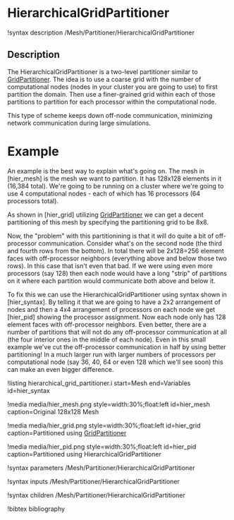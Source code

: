 # HierarchicalGridPartitioner

!syntax description /Mesh/Partitioner/HierarchicalGridPartitioner

## Description

The HierarchicalGridPartitioner is a two-level partitioner similar to [GridPartitioner](/GridPartitioner.md).  The idea is to use a coarse grid with the number of computational nodes (nodes in your cluster you are going to use) to first partition the domain.  Then use a finer-grained grid within each of those partitions to partition for each processor within the computational node.

This type of scheme keeps down off-node communication, minimizing network communication during large simulations.

# Example

An example is the best way to explain what's going on.  The mesh in [hier_mesh] is the mesh we want to partition.  It has 128x128 elements in it (16,384 total).  We're going to be running on a cluster where we're going to use 4 computational nodes - each of which has 16 processors (64 processors total).

As shown in [hier_grid] utilizing [GridPartitioner](/GridPartitioner.md) we can get a decent partitioning of this mesh by specifying the partitioning grid to be 8x8.

Now, the "problem" with this partitionining is that it will do quite a bit of off-processor communication.  Consider what's on the second node (the third and fourth rows from the bottom).  In total there will be 2x128=256 element faces with off-processor neighbors (everything above and below those two rows).  In this case that isn't even that bad.  If we were using even more processors (say 128) then each node would have a long "strip" of partitions on it where each partition would communicate both above and below it.

To fix this we can use the HierarchicalGridPartitioner using syntax shown in [hier_syntax].  By telling it that we are going to have a 2x2 arrangement of nodes and then a 4x4 arrangement of processors on each node we get [hier_pid] showing the processor assignment.  Now each node only has 128 element faces with off-processor neighbors.  Even better, there are a number of partitions that will not do any off-processor communication at all (the four interior ones in the middle of each node).  Even in this small example we've cut the off-processor communication in half by using better partitioning!  In a much larger run with larger numbers of processors per computational node (say 36, 40, 64 or even 128 which we'll see soon) this can make an even bigger difference.

!listing hierarchical_grid_partitioner.i start=Mesh end=Variables id=hier_syntax

!media media/hier_mesh.png style=width:30%;float:left id=hier_mesh caption=Original 128x128 Mesh

!media media/hier_grid.png style=width:30%;float:left id=hier_grid caption=Partitioned using [GridPartitioner](/GridPartitioner.md)

!media media/hier_pid.png style=width:30%;float:left id=hier_pid caption=Partitioned using HierarchicalGridPartitioner


!syntax parameters /Mesh/Partitioner/HierarchicalGridPartitioner

!syntax inputs /Mesh/Partitioner/HierarchicalGridPartitioner

!syntax children /Mesh/Partitioner/HierarchicalGridPartitioner

!bibtex bibliography
